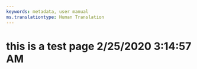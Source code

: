 ```yaml
---
keywords: metadata, user manual
ms.translationtype: Human Translation
---
```

# this is a test page 2/25/2020 3:14:57 AM
